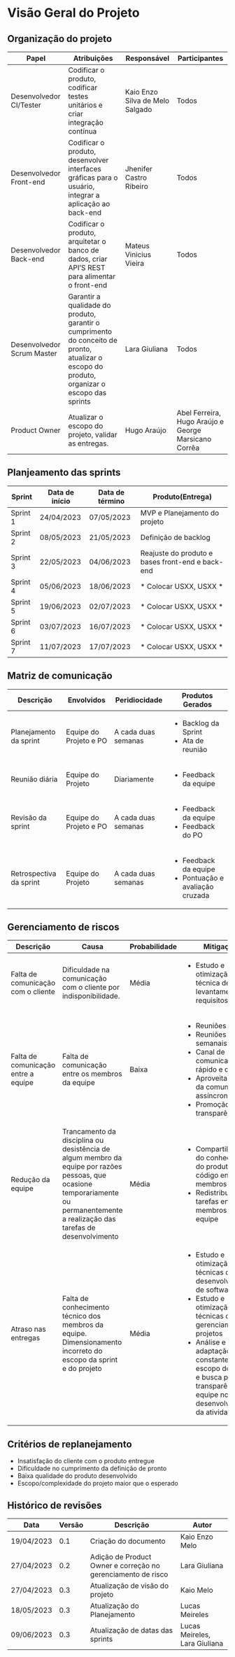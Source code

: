 # Visão Geral do Projeto

## Organização do projeto

| Papel | Atribuições | Responsável | Participantes |
|--- |--- |--- |--- |
| Desenvolvedor CI/Tester | Codificar o produto, codificar testes unitários e criar integração contínua | Kaio Enzo Silva de Melo Salgado | Todos |
| Desenvolvedor Front-end | Codificar o produto, desenvolver interfaces gráficas para o usuário, integrar a aplicação ao back-end | Jhenifer Castro Ribeiro | Todos |
| Desenvolvedor Back-end | Codificar o produto, arquitetar o banco de dados, criar API’S REST para alimentar o front-end | Mateus Vinicius Vieira | Todos |
Desenvolvedor Scrum Master | Garantir a qualidade do produto, garantir o cumprimento do conceito de pronto, atualizar o escopo do produto, organizar o escopo das sprints | Lara Giuliana | Todos |
Product Owner | Atualizar o escopo do projeto, validar as entregas. | Hugo Araújo | Abel Ferreira, Hugo Araújo e George Marsicano Corrêa |

## Planjeamento das sprints
| Sprint | Data de início | Data de término | Produto(Entrega) | 
|--- |--- |--- |--- |
| Sprint 1 | 24/04/2023 | 07/05/2023 | MVP e Planejamento do projeto |
| Sprint 2 | 08/05/2023 | 21/05/2023 | Definição de backlog |
| Sprint 3 | 22/05/2023 | 04/06/2023 | Reajuste do produto e bases front-end e back-end | 
| Sprint 4 | 05/06/2023 | 18/06/2023 | * Colocar USXX, USXX * | 
| Sprint 5 | 19/06/2023 | 02/07/2023 | * Colocar USXX, USXX * |
| Sprint 6 | 03/07/2023 | 16/07/2023 | * Colocar USXX, USXX * |
| Sprint 7 | 11/07/2023 | 17/07/2023 | * Colocar USXX, USXX * | 

## Matriz de comunicação
| Descrição | Envolvidos | Peridiocidade | Produtos Gerados |
|--- |--- |--- |--- |
| Planejamento da sprint | Equipe do Projeto e PO | A cada duas semanas | <ul><li>Backlog da Sprint</li> <li>Ata de reunião</li></ul>  |
| Reunião diária | Equipe do Projeto | Diariamente | <ul><li>Feedback da equipe</li></ul> |
| Revisão da sprint | Equipe do Projeto e PO | A cada duas semanas | <ul><li>Feedback da equipe</li> <li>Feedback do PO</li></ul> |
| Retrospectiva da sprint | Equipe do Projeto | A cada duas semanas | <ul><li>Feedback da equipe</li><li>Pontuação e avaliação cruzada</li></ul> |

## Gerenciamento de riscos
| Descrição | Causa | Probabilidade | Mitigação |
|--- |--- |--- |--- |
| Falta de comunicação com o cliente | Dificuldade na comunicação com o cliente por indisponibilidade. | Média | <ul><li>Estudo e otimização de técnica de levantamento de requisitos</li></ul> |
| Falta de comunicação entre a equipe | Falta de comunicação entre os membros da equipe | Baixa | <ul><li>Reuniões diárias</li> <li>Reuniões semanais</li> <li>Canal de comunicação rápido e direto</li> <li>Aproveitamento da comunicação assíncrona</li> <li>Promoção da transparência</li> </ul> |
| Redução da equipe | Trancamento da disciplina ou desistência de algum membro da equipe por razões pessoas, que ocasione temporariamente ou permanentemente a realização das tarefas de desenvolvimento | Média | <ul><li>Compartilhamento do conhecimento do produto e do código entre os membros</li> <li>Redistribuição de tarefas entre os membros da equipe</li></ul> |
|Atraso nas entregas| Falta de conhecimento técnico dos membros da equipe. Dimensionamento incorreto do escopo da sprint e do projeto | Média | <ul><li>Estudo e otimização de técnicas de desenvolvimento de software</li> <li>Estudo e otimização de técnicas de gerenciamento de projetos</li><li>Análise e adaptação constante do escopo do projeto e busca pela transparência da equipe no desenvolvimento da atividades</li></ul> |

## Critérios de replanejamento
 - Insatisfação do cliente com o produto entregue 
 - Dificuldade no cumprimento da definição de pronto
 - Baixa qualidade do produto desenvolvido
 - Escopo/complexidade do projeto maior que o esperado

## Histórico de revisões
| Data | Versão | Descrição | Autor |
|---|---|---|---|
| 19/04/2023 | 0.1 | Criação do documento | Kaio Enzo Melo |
| 27/04/2023 | 0.2 | Adição de Product Owner e correção no gerenciamento de risco | Lara Giuliana |
| 27/04/2023 | 0.3 | Atualização de visão do projeto | Kaio Melo |
| 18/05/2023 | 0.3 | Atualização do Planejamento | Lucas Meireles |
| 09/06/2023 | 0.3 | Atualização de datas das sprints | Lucas Meireles, Lara Giuliana |